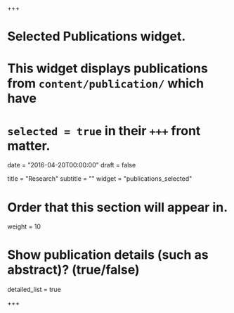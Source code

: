 +++
# Selected Publications widget.
# This widget displays publications from `content/publication/` which have
# `selected = true` in their `+++` front matter.

date = "2016-04-20T00:00:00"
draft = false

title = "Research"
subtitle = ""
widget = "publications_selected"

# Order that this section will appear in.
weight = 10

# Show publication details (such as abstract)? (true/false)
detailed_list = true

+++
